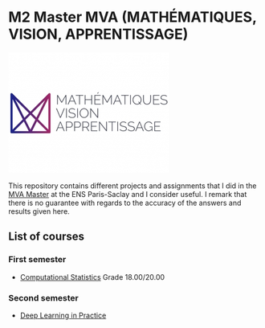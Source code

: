# M2 Master MVA (MATHÉMATIQUES, VISION, APPRENTISSAGE)
![header](logo_mva_935x701.jpg)

This repository contains different projects and assignments that I did in the [MVA Master](https://www.master-mva.com) at the ENS Paris-Saclay and I consider useful. I remark that there is no guarantee with regards to the accuracy of the answers and results given here. 

## List of courses
### First semester

* [Computational Statistics](Computational) Grade 18.00/20.00

### Second semester
* [Deep Learning in Practice](https://github.com/israfelsr/assignments-mva/tree/main/dl-in-practice)
